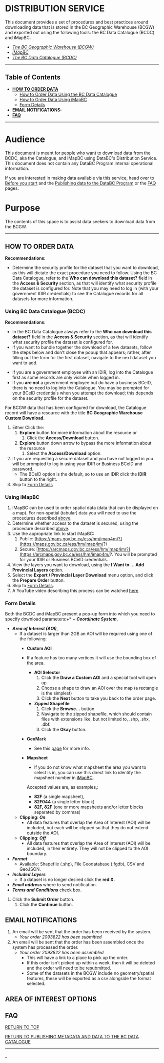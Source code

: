 # DISTRIBUTION SERVICE

This document provides a set of procedures and best practices around downloading data that is stored in the BC Geographic Warehouse (BCGW) and exported out using the following tools: the BC Data Catalogue (BCDC) and iMapBC.

+ [_The BC Geographic Warehouse (BCGW)_](https://www2.gov.bc.ca/gov/content?id=18B291A12B4F42EA98169892F4B46D61)
+ [_iMapBC_](https://maps.gov.bc.ca/ess/hm/imap4m/?)
+ [_The BC Data Catalogue (BCDC)_](https://catalogue.data.gov.bc.ca)

-----------------------
## Table of Contents
+ [**HOW TO ORDER DATA**](#HOW-TO-ORDER-DATA)
	+ [How to Order Data Using the BC Data Catalogue](#How-to-Order-Data-Using-the-BC-Data-Catalogue)
	+ [How to Order Data Using iMapBC](#How-to-Order-Data-Using-iMapBC)
	+ [Form Details](#Form-Details)
+ [**EMAIL NOTIFICATIONS:**](#EMAIL-NOTIFICATIONS)
+ [**FAQ**](#FAQ)
-----------------------

# Audience

This document is meant for people who want to download data from the BCDC, aka the Catalogue, and iMapBC using DataBC's Distribution Service. This document does not contain any DataBC Program internal operational information.

If you are interested in making data available via this service, head over to [Before you start](pages/before_you_start.md#before-you-start) and the [Publishing data to the DataBC Program](pages/publishing-data-to-the-databc-program.md) or the [FAQ](pages/faq.md#Downloading-data-from-the-BC-Geographic-Warehouse) pages.

# Purpose

The contents of this space is to assist data seekers to download data from the BCGW.

-----------------------------------------------------------

## HOW TO ORDER DATA

**Recommendations**:
* Determine the security profile for the dataset that you want to download, as this will dictate the exact procedure you need to follow. Using the BC Data Catalogue, refer to the **Who can download this dataset?** field in the **Access & Security** section, as that will identify what security profile the dataset is configured for. Note that you may need to log in (with your government IDIR credentials) to see the Catalogue records for all datasets for more information.


### Using BC Data Catalogue (BCDC)

**Recommendations**:
* In the BC Data Catalogue always refer to the **Who can download this dataset?** field in the **Access & Security** section, as that will identify what security profile the dataset is configured for.
* If you want to bundle together the download of a few datasets, follow the steps below and don't close the popup that appears; rather, after filling out the form for the first dataset, navigate to the next dataset you want to add.
+ If you are a government employee with an IDIR, log into the Catalogue first as some records are only visible when logged in.
+ If you **are not** a government employee but do have a business BCeID, there is no need to log into the Catalogue.  You may be prompted for your BCeID credentials when you attempt the download; this depends on the security profile for the dataset.

For BCGW data that has been configured for download, the Catalogue record will have a resource with the title **BC Geographic Warehouse Custom Download**.
1. Either Click the:
    1. **Explore** button for more information about the resource or
        1. Click the **Access/Download** button.
    1. **Explore** button down arrow to bypass the more information about the resource
        1. Select the **Access/Download** option.
1. If you are requesting a secure dataset and you have not logged in you will be prompted to log in using your IDIR or Business BCeID and password.
    + The BCeID option is the default, so to use an IDIR click the **IDIR** button to the right.
1. Skip to [Form Details](#Form-Details)

### Using iMapBC

1. iMapBC can be used to order spatial data (data that can be displayed on a map).  For non-spatial (tabular) data you will need to use the procedures described [above](#how-to-order-data-using-the-bc-data-catalogue).
1. Determine whether access to the dataset is secured, using the procedure described [above](#how-to-order-data).
1. Use the appropriate link to start iMapBC:
   1. Public: [https://maps.gov.bc.ca/ess/hm/imap4m/?](https://maps.gov.bc.ca/ess/hm/imap4m/?)
   2. Secure: [https://arcmaps.gov.bc.ca/ess/hm/imap4m/?](https://arcmaps.gov.bc.ca/ess/hm/imap4m/?. You will be prompted for your IDIR or Business BCeID credentials.
1. View the layers you want to download, using the **I Want to ... Add Provincial Layers** option.
1. Select the **Export / Provincial Layer Download** menu option, and click the **Prepare Order** button. 
1. Skip to [Form Details](#Form-Details).
1. A YouTube video describing this process can be watched [here](https://www.youtube.com/watch?v=kkui5GQzB3E).

### Form Details

Both the BCDC and iMapBC present a pop-up form into which you need to specify download parameters:+* + ***Coordinate System***, 
+ ***Area of Interest (AOI)***,
    + If a dataset is larger than 2GB an AOI will be required using one of the following:
        + **Custom AOI**
        + If a feature has too many vertices it will use the bounding box of the area.
            + **AOI Selector**
                1. Click the **Draw a Custom AOI** and a special tool will open up.
                1. Choose a shape to draw an AOI over the map (a rectangle is the simplest)
                1. Click the **Next** button to take you back to the order page.
            + **Zipped Shapefile**
                1. Click the **Browse...** button.
                1. Navigate to the zipped shapefile, which should contain files with extensions like, but not limited to, .shp, .shx, .dbf.
                1. Click the **Okay** button.
        + **GeoMark**
            + See this [page](https://www2.gov.bc.ca/gov/content?id=F6BAF45131954020BCFD2EBCC456F084) for more info.
        + **Mapsheet**
            + If you do not know what mapsheet the area you want to select is in, you can use this direct link to identify the mapsheet number in [iMapBC](https://maps.gov.bc.ca/ess/hm/imap4m/?catalogLayers=667,668). 

            Accepted values are, as examples,:
            + **82F** (a single mapsheet), 
            + **82F044** (a single letter block)
            + **82F, 82F** (one or more mapsheets and/or letter blocks separated by commas)
    + **Clipping: _On_**
        + All data features that overlap the Area of Interest (AOI) will be included, but each will be clipped so that they do not extend outside the AOI.
    + **Clipping: _Off_**
        + All data features that overlap the Area of Interest (AOI) will be included, in their entirety. They will not be clipped to the AOI boundary.
+ ***Format***
    + Available: Shapefile (.shp), File Geodatabase (.fgdb), CSV and GeoJSON.
+ ***Included Layers***
    + If a dataset is no longer desired click the **red X**.
+ ***Email address*** where to send notification.
+ ***Terms and Conditions*** check box.

1. Click the **Submit Order** button.
    1. Click the **Continue** button.

## EMAIL NOTIFICATIONS
1. An email will be sent that the order has been received by the system.
    + _Your order 2093822 has been submitted_
1. An email will be sent that the order has been assembled once the system has processed the order.
    + _Your order 2093822 has been assembled_
        + This will have a link to a place to pick up the order.
        + If this order isn't picked up within a week, then it will be deleted and the order will need to be resubmitted.
        + Some of the datasets in the BCGW include no geometry/spatial features, these will be exported as a csv alongside the format selected.

## AREA OF INTEREST OPTIONS

## FAQ

[RETURN TO TOP][1]

[RETURN TO PUBLISHING METADATA AND DATA TO THE BC DATA CATALOGUE][2]

-------------------------------------------------------

[1]: #publishing-data-to-the-databc-program
[2]: publishing-data-to-databc.md#publishing-data-to-the-databc-program


_
